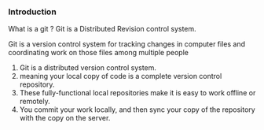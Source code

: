 ### Introduction

What is a git ?
Git is  a Distributed Revision control system.

Git is a version control system for tracking changes in computer files
and coordinating work on those files among multiple people

1. Git is a distributed version control system.
2. meaning your local copy of code is a complete version control repository.
3. These fully-functional local repositories make it is easy to work offline or remotely.
4. You commit your work locally, and then sync your copy of the repository with the copy on the server. 